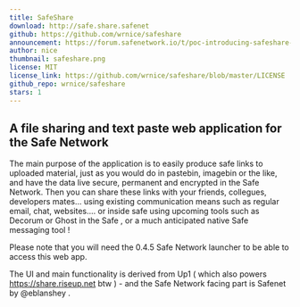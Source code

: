 ```yaml
---
title: SafeShare
download: http://safe.share.safenet
github: https://github.com/wrnice/safeshare
announcement: https://forum.safenetwork.io/t/poc-introducing-safeshare-a-file-sharing-and-pasting-webapp/9486
author: nice
thumbnail: safeshare.png
license: MIT
license_link: https://github.com/wrnice/safeshare/blob/master/LICENSE
github_repo: wrnice/safeshare
stars: 1
---
```


## A file sharing and text paste web application for the Safe Network

The main purpose of the application is to easily produce safe links to uploaded material, just as you would do in pastebin, imagebin or the like, and have the data live secure, permanent and encrypted in the Safe Network. Then you can share these links with your friends, collegues, developers mates... using existing communication means such as regular email, chat, websites.... or inside safe using upcoming tools such as Decorum or Ghost in the Safe , or a much anticipated native Safe messaging tool !

Please note that you will need the 0.4.5 Safe Network launcher to be able to access this web app.

The UI and main functionality is derived from Up1 ( which also powers https://share.riseup.net btw ) - and the Safe Network facing part is Safenet by @eblanshey .
